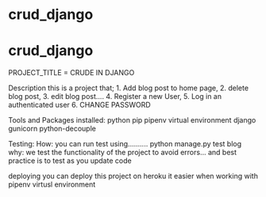 # crud_django
# crud_django
PROJECT_TITLE = CRUDE IN DJANGO

Description
this is a project that; 1. Add blog post to home page, 2. delete blog post, 3. edit blog post....
4. Register a new User, 5. Log in an authenticated user 6. CHANGE PASSWORD

Tools and Packages installed:
python
pip
pipenv virtual environment
django
gunicorn
python-decouple

Testing:
How: you can run test using.......... python manage.py test blog<name of app> 
why: we test the functionality of the project to avoid errors... and best practice is to test as you update code

deploying
you can deploy this project on heroku
it easier when working with pipenv virtusl environment
